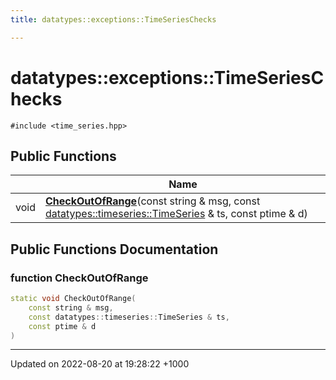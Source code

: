```yaml
---
title: datatypes::exceptions::TimeSeriesChecks

---
```


# datatypes::exceptions::TimeSeriesChecks






`#include <time_series.hpp>`

## Public Functions

|                | Name           |
| -------------- | -------------- |
| void | **[CheckOutOfRange](/uchronia-ts-doc/cpp/Classes/classdatatypes_1_1exceptions_1_1TimeSeriesChecks/#function-checkoutofrange)**(const string & msg, const [datatypes::timeseries::TimeSeries](/uchronia-ts-doc/cpp/Namespaces/namespacedatatypes_1_1timeseries/#typedef-timeseries) & ts, const ptime & d) |

## Public Functions Documentation

### function CheckOutOfRange

```cpp
static void CheckOutOfRange(
    const string & msg,
    const datatypes::timeseries::TimeSeries & ts,
    const ptime & d
)
```


-------------------------------

Updated on 2022-08-20 at 19:28:22 +1000